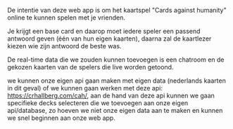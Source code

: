 De intentie van deze web app is om het kaartspel "Cards against humanity" online te kunnen spelen met je vrienden.

Je krijgt een base card en daarop moet iedere speler een passend antwoord geven (één van hun eigen kaarten), daarna zal de kaartlezer kiezen wie zijn antwoord de beste was. 

De real-time data die we zouden kunnen toevoegen is een chatroom en de gekozen kaarten van de spelers die live worden getoond.

we kunnen onze eigen api gaan maken met eigen data (nederlands kaarten in dit geval) of we kunnen gaan werken met deze api: https://crhallberg.com/cah/, aan de hand van deze api kunnen we gaan specifieke decks selecteren die we toevoegen aan onze eigen api/database, zo hoeven we niet onze eigen data aan te maken en kunnen we snel beginnen aan onze web app.
